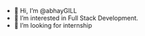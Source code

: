- 👋 Hi, I’m @abhayGILL
- 👀 I’m interested in Full Stack Development.
- 💞️ I’m looking for internship


<!---
abhaygill/abhaygill is a ✨ special ✨ repository because its `README.md` (this file) appears on your GitHub profile.
You can click the Preview link to take a look at your changes.
--->
